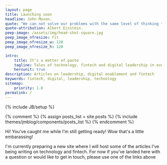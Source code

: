 ```yaml
---
layout: page
title: Launching soon
headline: John Moxon.
quote: "We can not solve our problems with the same level of thinking that created them."
quote-attribution: Albert Einstein.
peep-image: /assets/img/head-shot-square.jpg
peep_image_nfresize: fit
peep_image_nfresize_w: 128
peep_image_nfresize_h: 128

intro:
    title: It's a matter of paste 
    tagline: Tales of technology, fintech and digital leadership in ever changing times 
    herounit: true
description: Articles on leadership, digital enablement and fintech
keywords: fintech, digital, leadership, technology
sitemap:
    priority: 1.0
permalink: /
---
```

{% include JB/setup %}

{% comment %}
{% assign posts_list = site.posts %}
{% include themes/jmblog/components/posts_list %}
{% endcomment %}

Hi! You've caught me while I'm still getting ready! Wow that's a little embarassing!

I'm currently preparing a new site where I will host some of the articles I've being writing on technology and fintech. For now if you've landed here with a question or would like to get in touch, please use one of the links above